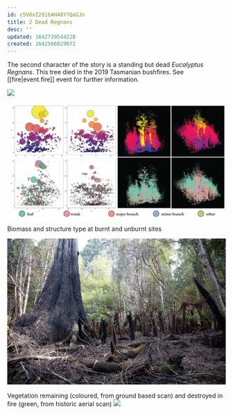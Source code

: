 ```yaml
---
id: c5V0xI2dibAH48Y7QaGJn
title: 2 Dead Regnans
desc: ''
updated: 1642739544228
created: 1642566029072
---
```

The second character of the story is a standing but dead _Eucalyptus Regnans_. This tree died in the 2019 Tasmanian bushfires. See [[fire|event.fire]] event for further information.

![](assets/images/bennets/Bennets.jpg)

![](/assets/images/2021-10-20-12-48-24.png)
Biomass and structure type at burnt and unburnt sites

![](/assets/images/2021-10-20-16-05-00.png)

Vegetation remaining (coloured, from ground based scan) and destroyed in fire (green, from historic aerial scan)
![](assets/images/SIGGRAPH-Images/Last-Of-Their-Kind-007.png)
